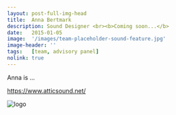 ```yaml
---
layout: post-full-img-head
title:  Anna Bertmark
description: Sound Designer <br><b>Coming soon...</b>
date:   2015-01-05
image:  '/images/team-placeholder-sound-feature.jpg'
image-header: ''
tags:   [team, advisory panel]
nolink: true
---
```

Anna is ...


https://www.atticsound.net/


<img class="lazy" data-src="../images/team-panel-attic-sound.png" alt="logo">